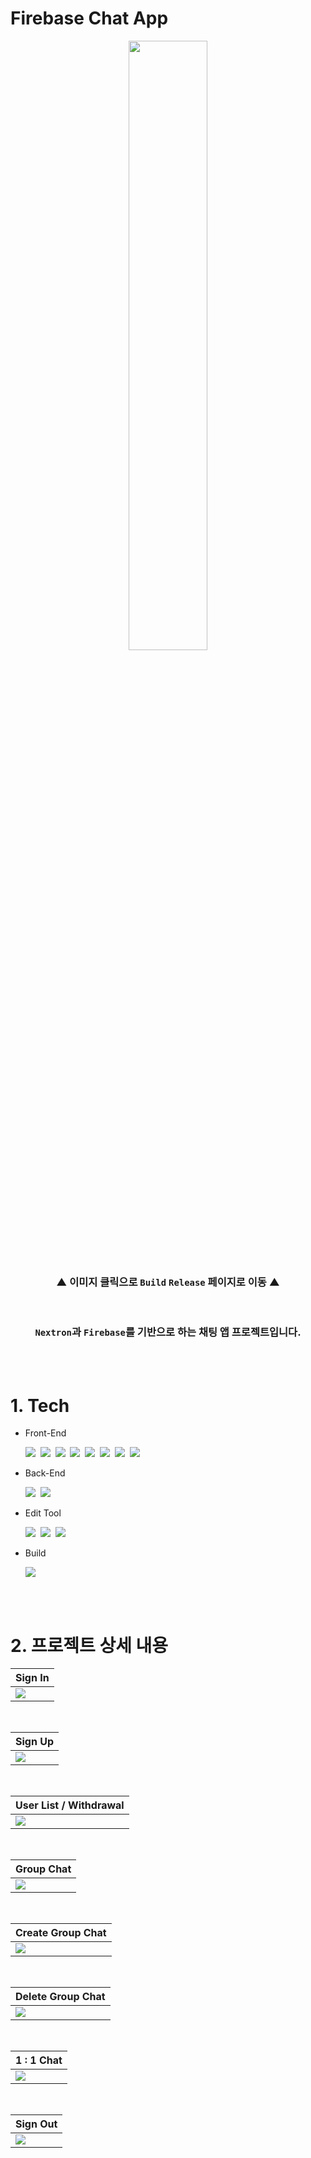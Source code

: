 <!-- # 1. Build / Usage

<details>

<summary><i><b>환경 세팅</b></i></summary>

<br>

```
# 최신 버전으로 업데이트

npm install -g npm
# npm 버전 : 9.3.1 (Latest Release)
```

  <br>

```
# Node.js LTS 버전 설치 링크

https://nodejs.org/dist/v18.13.0/node-v18.13.0-x64.msi
# Node.js 버전 : v18.13.0 (LTS)
```

  <br>

```
# Dependencies 설치

# 순서에 맞춰서 진행

# 1. Clone한 프로젝트의 폴더로 이동
$ cd firebase_chat_site

# 2. npm을 통한 패키지 설치
$ npm install # or npm i
```

</details>

<br>

<details>

<summary><i><b>사용</b></i></summary>

<br>

```
# 3. 서버 실행 (http://localhost:8888)
$ npm start # or npm run dev
```

</details>

<br>

## <b>or</b>

  <br>

### `Releases`를 통한 `exe` 파일 다운 후, 설치를 통해 앱 사용이 가능합니다! -->

# Firebase Chat App

<div align='center'>

<a href='https://github.com/HyungJinHan/firebase_chat_site/releases/tag/exe'>
<img width='50%' src="./renderer/public/images/firebaseChat.svg">
</a>

<br>

### ▲ 이미지 클릭으로 `Build` `Release` 페이지로 이동 ▲

</div>

<br>

<div align='center'>

### `Nextron`과 `Firebase`를 기반으로 하는 채팅 앱 프로젝트입니다.

</div>

<br><br>

# 1. Tech

- Front-End
  <br>

  <img src="https://img.shields.io/badge/HTML5-E34F26?style=for-the-badge&logo=HTML5&logoColor=white">&nbsp;
  <img src="https://img.shields.io/badge/CSS3-1572B6?style=for-the-badge&logo=CSS3&logoColor=white">&nbsp;
  <img src="https://img.shields.io/badge/JavaScript-F7DF1E?style=for-the-badge&logo=JavaScript&logoColor=424242">&nbsp;
  <img src="https://img.shields.io/badge/React-61DAFB?style=for-the-badge&logo=React&logoColor=black">&nbsp;
  <img src="https://img.shields.io/badge/TypeScript-3178C6?style=for-the-badge&logo=TypeScript&logoColor=white">&nbsp;
  <img src="https://img.shields.io/badge/Electron-47848F?style=for-the-badge&logo=Electron&logoColor=white">&nbsp;
  <img src="https://img.shields.io/badge/Next.js-000000?style=for-the-badge&logo=Next.js&logoColor=white">&nbsp;
  <img src="https://img.shields.io/badge/Ant Design-0170FE?style=for-the-badge&logo=Ant Design&logoColor=white">

- Back-End
  <br>

  <img src="https://img.shields.io/badge/Firebase-FFCA28?style=for-the-badge&logo=Firebase&logoColor=black">&nbsp;
  <img src="https://img.shields.io/badge/Node.js-339933?style=for-the-badge&logo=Node.js&logoColor=white">

- Edit Tool
  <br>

  <img src="https://img.shields.io/badge/Visual Studio Code-007ACC?style=for-the-badge&logo=Visual Studio Code&logoColor=white">&nbsp;
  <img src="https://img.shields.io/badge/Git-F05032?style=for-the-badge&logo=Git&logoColor=white">&nbsp;
  <img src="https://img.shields.io/badge/GitHub-181717?style=for-the-badge&logo=GitHub&logoColor=white">

- Build
  <br>

  <img src="https://img.shields.io/badge/electron builder-47848F?style=for-the-badge&logo=Electron&logoColor=white">

<br><br>

# 2. 프로젝트 상세 내용

<div align='center'>

| Sign In                                         |
| ----------------------------------------------- |
| <img src="./renderer/public/images/signin.gif"> |

<br>

| Sign Up                                         |
| ----------------------------------------------- |
| <img src="./renderer/public/images/signup.gif"> |

<br>

| User List / Withdrawal                                         |
| -------------------------------------------------------------- |
| <img src="./renderer/public/images/userListDeleteAccount.gif"> |

<br>

| Group Chat                                         |
| -------------------------------------------------- |
| <img src="./renderer/public/images/groupChat.gif"> |

<br>

| Create Group Chat                                        |
| -------------------------------------------------------- |
| <img src="./renderer/public/images/createGroupChat.gif"> |

<br>

| Delete Group Chat                                        |
| -------------------------------------------------------- |
| <img src="./renderer/public/images/deleteGroupChat.gif"> |

<br>

| 1 : 1 Chat                                           |
| ---------------------------------------------------- |
| <img src="./renderer/public/images/privateChat.gif"> |

<br>

| Sign Out                                        |
| ----------------------------------------------- |
| <img src="./renderer/public/images/logout.gif"> |

</div>
